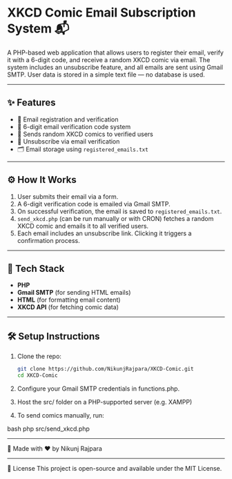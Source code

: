 # XKCD Comic Email Subscription System 📬

A PHP-based web application that allows users to register their email, verify it with a 6-digit code, and receive a random XKCD comic via email. The system includes an unsubscribe feature, and all emails are sent using Gmail SMTP. User data is stored in a simple text file — no database is used.

---

## ✨ Features

- 📧 Email registration and verification
- 🔑 6-digit email verification code system
- 📨 Sends random XKCD comics to verified users
- 🔗 Unsubscribe via email verification
- 🗂️ Email storage using `registered_emails.txt`

---


## ⚙️ How It Works

1. User submits their email via a form.
2. A 6-digit verification code is emailed via Gmail SMTP.
3. On successful verification, the email is saved to `registered_emails.txt`.
4. `send_xkcd.php` (can be run manually or with CRON) fetches a random XKCD comic and emails it to all verified users.
5. Each email includes an unsubscribe link. Clicking it triggers a confirmation process.

---

## 🔧 Tech Stack

- **PHP**
- **Gmail SMTP** (for sending HTML emails)
- **HTML** (for formatting email content)
- **XKCD API** (for fetching comic data)

---

## 🛠 Setup Instructions

1. Clone the repo:
   ```bash
   git clone https://github.com/NikunjRajpara/XKCD-Comic.git
   cd XKCD-Comic
2. Configure your Gmail SMTP credentials in functions.php.

3. Host the src/ folder on a PHP-supported server (e.g. XAMPP)

4. To send comics manually, run:

bash
php src/send_xkcd.php

---

📩 Made with ❤️ by Nikunj Rajpara

---

📜 License
This project is open-source and available under the MIT License.
